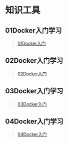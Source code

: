 # 知识工具

## 01Docker入门学习

>  [01Docker入门](01_Docker入门.md)

## 02Docker入门学习

>  [02Docker入门](02_Docker入门.md)

## 03Docker入门学习

>  [03Docker入门](03_Docker入门.md)

## 04Docker入门学习

> [04Docker入门](04_Docker入门.md)
